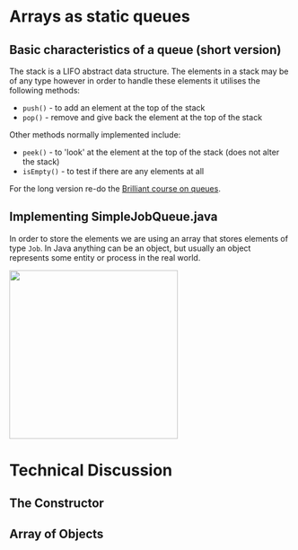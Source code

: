 # Arrays as static queues

## Basic characteristics of a queue (short version)

The stack is a LIFO abstract data structure. The elements in a stack may be of any type however in order to handle these elements it utilises the following methods:

* `push()` - to add an element at the top of the stack
* `pop()` - remove and give back the element at the top of the stack

Other methods normally implemented include:

* `peek()` - to 'look' at the element at the top of the stack (does not alter the stack)
* `isEmpty()` - to test if there are any elements at all 

For the long version re-do the [Brilliant course on queues](https://brilliant.org/practice/queues/?chapter=stacks-and-queues).

## Implementing SimpleJobQueue.java

In order to store the elements we are using an array that stores elements of type `Job`. 
In Java anything can be an object, but usually an object represents some entity or process in the real world.

<img src="https://github.com/erikacamilleri/secib-java-course/blob/main/java-ib-sec/img/number_stack_uml.PNG?raw=true" width="auto" height="300"/>

# Technical Discussion

## The Constructor

## Array of Objects